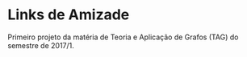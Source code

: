 # Links de Amizade

Primeiro projeto da matéria de Teoria e Aplicação de Grafos (TAG) do semestre de 2017/1.
